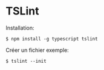 # TSLint

Installation:

    $ npm install -g typescript tslint
    
Créer un fichier exemple:

    $ tslint --init    
